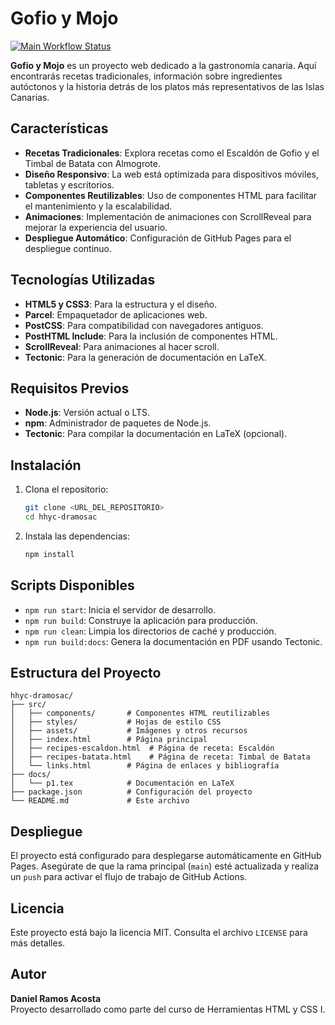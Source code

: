 # Gofio y Mojo

[![Main Workflow Status](https://github.com/danielramosacossta/hhyc-dramosac/actions/workflows/main.yml/badge.svg)](https://github.com/DanielRamosAcosta/hhyc-dramosac/actions)

**Gofio y Mojo** es un proyecto web dedicado a la gastronomía canaria. Aquí encontrarás recetas tradicionales, información sobre ingredientes autóctonos y la historia detrás de los platos más representativos de las Islas Canarias.

## Características

- **Recetas Tradicionales**: Explora recetas como el Escaldón de Gofio y el Timbal de Batata con Almogrote.
- **Diseño Responsivo**: La web está optimizada para dispositivos móviles, tabletas y escritorios.
- **Componentes Reutilizables**: Uso de componentes HTML para facilitar el mantenimiento y la escalabilidad.
- **Animaciones**: Implementación de animaciones con ScrollReveal para mejorar la experiencia del usuario.
- **Despliegue Automático**: Configuración de GitHub Pages para el despliegue continuo.

## Tecnologías Utilizadas

- **HTML5 y CSS3**: Para la estructura y el diseño.
- **Parcel**: Empaquetador de aplicaciones web.
- **PostCSS**: Para compatibilidad con navegadores antiguos.
- **PostHTML Include**: Para la inclusión de componentes HTML.
- **ScrollReveal**: Para animaciones al hacer scroll.
- **Tectonic**: Para la generación de documentación en LaTeX.

## Requisitos Previos

- **Node.js**: Versión actual o LTS.
- **npm**: Administrador de paquetes de Node.js.
- **Tectonic**: Para compilar la documentación en LaTeX (opcional).

## Instalación

1. Clona el repositorio:
   ```bash
   git clone <URL_DEL_REPOSITORIO>
   cd hhyc-dramosac
   ```

2. Instala las dependencias:
   ```bash
   npm install
   ```

## Scripts Disponibles

- `npm run start`: Inicia el servidor de desarrollo.
- `npm run build`: Construye la aplicación para producción.
- `npm run clean`: Limpia los directorios de caché y producción.
- `npm run build:docs`: Genera la documentación en PDF usando Tectonic.

## Estructura del Proyecto

```
hhyc-dramosac/
├── src/
│   ├── components/       # Componentes HTML reutilizables
│   ├── styles/           # Hojas de estilo CSS
│   ├── assets/           # Imágenes y otros recursos
│   ├── index.html        # Página principal
│   ├── recipes-escaldon.html  # Página de receta: Escaldón
│   ├── recipes-batata.html    # Página de receta: Timbal de Batata
│   └── links.html        # Página de enlaces y bibliografía
├── docs/
│   └── p1.tex            # Documentación en LaTeX
├── package.json          # Configuración del proyecto
└── README.md             # Este archivo
```

## Despliegue

El proyecto está configurado para desplegarse automáticamente en GitHub Pages. Asegúrate de que la rama principal (`main`) esté actualizada y realiza un `push` para activar el flujo de trabajo de GitHub Actions.

## Licencia

Este proyecto está bajo la licencia MIT. Consulta el archivo `LICENSE` para más detalles.

## Autor

**Daniel Ramos Acosta**  
Proyecto desarrollado como parte del curso de Herramientas HTML y CSS I.
